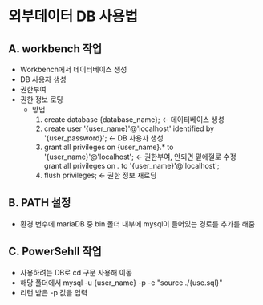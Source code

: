 # 외부데이터 DB 사용법

## A. workbench 작업
 - Workbench에서 데이터베이스 생성
 - DB 사용자 생성
 - 권한부여
 - 권한 정보 로딩
    - 방법
        1. create database {database_name};   <- 데이터베이스 생성
        2. create user '{user_name}'@'localhost' identified by '{user_password}'; <- DB 사용자 생성   
        3. grant all privileges on {user_name}.* to '{user_name}'@'localhost';    <- 권한부여, 안되면 밑에껄로 수정   
           grant all privileges on *.* to '{user_name}'@'localhost';     
        4. flush privileges;   <- 권한 정보 재로딩
      
 ## B. PATH 설정
  - 환경 변수에 mariaDB 중 bin 폴더 내부에 mysql이 들어있는 경로를 추가를 해줌

 ## C. PowerSehll 작업
  - 사용하려는 DB로 cd 구문 사용해 이동
  - 해당 폴더에서 mysql -u {user_name} -p -e "source ./{use.sql}"
  - 리턴 받은 -p 값을 입력
